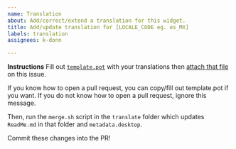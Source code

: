 ```yaml
---
name: Translation
about: Add/correct/extend a translation for this widget.
title: Add/update translation for [LOCALE_CODE eg. es_MX]
labels: translation
assignees: k-donn

---
```


**Instructions**
Fill out [`template.pot`](./plasmoid/translate/template.pot) with your translations then [attach that file](https://docs.github.com/en/enterprise-server@2.22/github/writing-on-github/working-with-advanced-formatting/attaching-files) on this issue.

If you know how to open a pull request, you can copy/fill out template.pot if you want. If you do not know how to open a pull request, ignore this message.

Then, run the `merge.sh` script in the `translate` folder which updates `ReadMe.md` in that folder and `metadata.desktop`.

Commit these changes into the PR!
